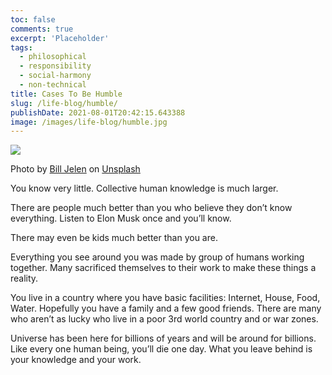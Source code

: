 ```yaml
---
toc: false
comments: true
excerpt: 'Placeholder'
tags:
  - philosophical
  - responsibility
  - social-harmony
  - non-technical
title: Cases To Be Humble
slug: /life-blog/humble/
publishDate: 2021-08-01T20:42:15.643388
image: /images/life-blog/humble.jpg
---
```


![](/images/life-blog/humble.jpg)

Photo by <a href="https://unsplash.com/@billjelen?utm_source=unsplash&utm_medium=referral&utm_content=creditCopyText">Bill Jelen</a> on <a href="https://unsplash.com/s/photos/rocket?utm_source=unsplash&utm_medium=referral&utm_content=creditCopyText">Unsplash</a>

You know very little. Collective human knowledge is much larger.

There are people much better than you who believe they don’t know everything. Listen to Elon Musk once and you’ll know.

There may even be kids much better than you are.

Everything you see around you was made by group of humans working together. Many sacrificed themselves to their work to make these things a reality.

You live in a country where you have basic facilities: Internet, House, Food, Water. Hopefully you have a family and a few good friends. There are many who aren’t as lucky who live in a poor 3rd world country and or war zones.

Universe has been here for billions of years and will be around for billions. Like every one human being, you’ll die one day. What you leave behind is your knowledge and your work.
